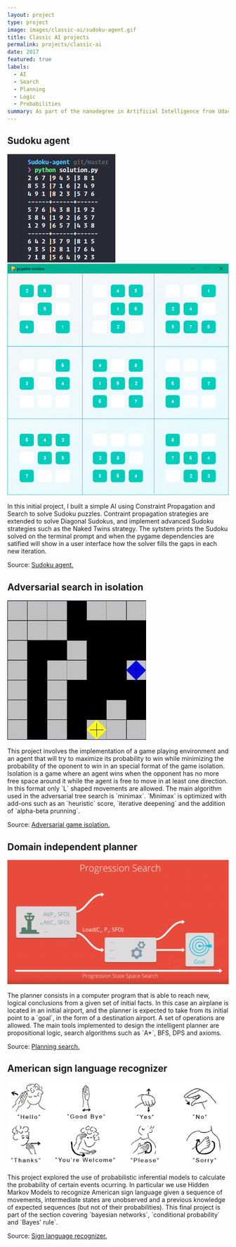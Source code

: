 ```yaml
---
layout: project
type: project
image: images/classic-ai/sudoku-agent.gif
title: Classic AI projects
permalink: projects/classic-ai
date: 2017
featured: true
labels:
  - AI
  - Search
  - Planning
  - Logic
  - Probabilities
summary: As part of the nanodegree in Artificial Intelligence from Udacity I worked on several AI projects exploring the realms of contraint satisfcations, search, logic and reasoning, automated planning and probabilistic models.
---
```

## Sudoku agent
<div class="ui small rounded images">
  <img class="ui image zoom" src="../images/classic-ai/sudoku-terminal.png">
  <img class="ui image zoom" src="../images/classic-ai/sudoku-pyg.png">
</div>

<p class="pjustify">In this initial project, I built a simple AI using Constraint Propagation and Search to solve Sudoku puzzles. Contraint propagation strategies are extended to solve Diagonal Sudokus, and implement advanced Sudoku strategies such as the Naked Twins strategy. The sytstem prints the Sudoku solved on the terminal prompt and when the pygame dependencies are satified will show in a user interface how the solver fills the gaps in each new iteration.</p>

<p class="pjustify">Source: <a class="hlink" href="https://github.com/juandarr/Sudoku-agent"><i class="large github icon"></i>Sudoku agent.</a></p>

## Adversarial search in isolation

<img class="ui medium right floated rounded image chime zoom medium-amp1_3" src="../images/classic-ai/isolated-agent.jpeg">

<p class="pjustify">This project involves the implementation of a game playing environment and an agent that will try to maximize its probability to win while minimizing the probability of the oponent to win in an special format of the game isolation. Isolation is a game where an agent wins when the opponent has no more free space around it while the agent is free to move in at least one direction. In this format only `L` shaped movements are allowed. The main algorithm used in the adversarial tree search is `minimax`. `Minimax` is optimized with add-ons such as an `heuristic` score, `iterative deepening` and the addition of `alpha-beta prunning`.</p>

<p class="pjustify">Source: <a class="hlink" href="https://github.com/juandarr/Adversarial-game-isolation"><i class="large github icon"></i>Adversarial game isolation.</a></p>

## Domain independent planner 

<img class="ui medium right floated rounded image chime zoom medium-amp1_3" src="../images/classic-ai/progression.png">

<p class="pjustify">The planner consists in a computer program that is able to reach new, logical conclusions from a given set of initial facts. In this case an airplane is located in an initial airport, and the planner is expected to take from its initial point to a `goal`, in the form of a destination airport. A set of operations are allowed. The main tools implemented to design the intelligent planner are propositional logic, search algorithms such as `A*`, BFS, DPS and axioms.</p>

<p class="pjustify">Source: <a class="hlink" href="https://github.com/juandarr/Planning-search"><i class="large github icon"></i>Planning search.</a></p>

## American sign language recognizer 

<img class="ui medium right floated rounded image chime zoom medium-amp1_3" src="../images/classic-ai/asl-recognizer.png">

<p class="pjustify">This project explored the use of probabilistic inferential models to calculate the probability of certain events ocurring. In particular we use Hidden Markov Models to recognize American sign language given a sequence of movements, intermediate states are unobserved and a previous knowledge of expected sequences (but not of their probabilities). This final project is part of the section covering `bayesian networks`, `conditional probability` and `Bayes' rule`.</p>

<p class="pjustify">Source: <a class="hlink" href="https://github.com/juandarr/Sign-language-recognizer"><i class="large github icon"></i>Sign language recognizer.</a></p>